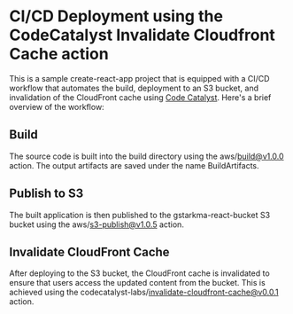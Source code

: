 # CI/CD Deployment using the CodeCatalyst Invalidate Cloudfront Cache action  
This is a sample create-react-app project that is equipped with a CI/CD workflow 
that automates the build, deployment to an S3 bucket, and invalidation of the CloudFront cache using [Code Catalyst](https://docs.aws.amazon.com/codecatalyst/). 
Here's a brief overview of the workflow:

## Build
The source code is built into the build directory using the aws/build@v1.0.0 action. The output artifacts are saved under the name BuildArtifacts.

## Publish to S3
The built application is then published to the gstarkma-react-bucket S3 bucket using the aws/s3-publish@v1.0.5 action.

## Invalidate CloudFront Cache
After deploying to the S3 bucket, the CloudFront cache is invalidated to ensure that users access the updated content from the bucket. This is achieved using the codecatalyst-labs/invalidate-cloudfront-cache@v0.0.1 action.
